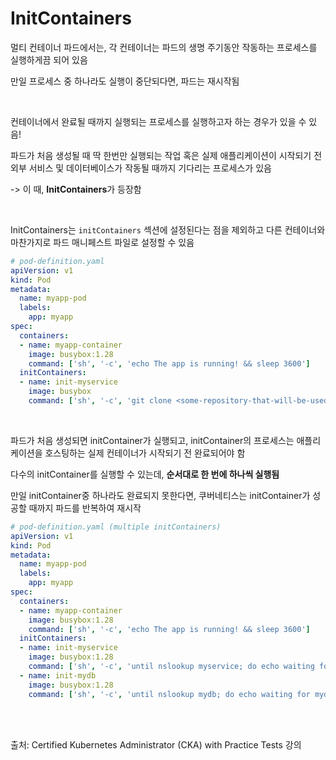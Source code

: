 # InitContainers

멀티 컨테이너 파드에서는, 각 컨테이너는 파드의 생명 주기동안 작동하는 프로세스를 실행하게끔 되어 있음

만일 프로세스 중 하나라도 실행이 중단되다면, 파드는 재시작됨

<br>

컨테이너에서 완료될 때까지 실행되는 프로세스를 실행하고자 하는 경우가 있을 수 있음!

파드가 처음 생성될 때 딱 한번만 실행되는 작업 혹은 실제 애플리케이션이 시작되기 전 외부 서비스 및 데이터베이스가 작동될 때까지 기다리는 프로세스가 있음

-> 이 때, **InitContainers**가 등장함

<br>

InitContainers는 `initContainers` 섹션에 설정된다는 점을 제외하고 다른 컨테이너와 마찬가지로 파드 매니페스트 파일로 설정할 수 있음

```yaml
# pod-definition.yaml
apiVersion: v1
kind: Pod
metadata:
  name: myapp-pod
  labels:
    app: myapp
spec:
  containers:
  - name: myapp-container
    image: busybox:1.28
    command: ['sh', '-c', 'echo The app is running! && sleep 3600']
  initContainers:
  - name: init-myservice
    image: busybox
    command: ['sh', '-c', 'git clone <some-repository-that-will-be-used-by-application> ; done;']		
```

<br>

파드가 처음 생성되면 initContainer가 실행되고, initContainer의 프로세스는 애플리케이션을 호스팅하는 실제 컨테이너가 시작되기 전 완료되어야 함

다수의 initContainer를 실행할 수 있는데, **순서대로 한 번에 하나씩 실행됨**

만일 initContainer중 하나라도 완료되지 못한다면, 쿠버네티스는 initContainer가 성공할 때까지 파드를 반복하여 재시작

```yaml
# pod-definition.yaml (multiple initContainers)
apiVersion: v1
kind: Pod
metadata:
  name: myapp-pod
  labels:
    app: myapp
spec:
  containers:
  - name: myapp-container
    image: busybox:1.28
    command: ['sh', '-c', 'echo The app is running! && sleep 3600']
  initContainers:
  - name: init-myservice
    image: busybox:1.28
    command: ['sh', '-c', 'until nslookup myservice; do echo waiting for myservice; sleep 2; done;']
  - name: init-mydb
    image: busybox:1.28
    command: ['sh', '-c', 'until nslookup mydb; do echo waiting for mydb; sleep 2; done;']
```

<br>

<br>

출처: Certified Kubernetes Administrator (CKA) with Practice Tests 강의